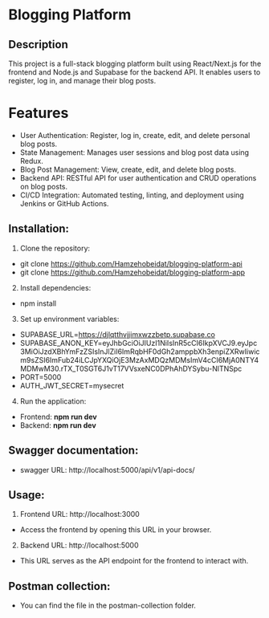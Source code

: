# Blogging Platform

## Description

This project is a full-stack blogging platform built using React/Next.js for the frontend and Node.js and Supabase for the backend API. It enables users to register, log in, and manage their blog posts.

# Features

- User Authentication: Register, log in, create, edit, and delete personal blog posts.
- State Management: Manages user sessions and blog post data using Redux.
- Blog Post Management: View, create, edit, and delete blog posts.
- Backend API: RESTful API for user authentication and CRUD operations on blog posts.
- CI/CD Integration: Automated testing, linting, and deployment using Jenkins or GitHub Actions.

## Installation:

1. Clone the repository:

- git clone https://github.com/Hamzehobeidat/blogging-platform-api
- git clone https://github.com/Hamzehobeidat/blogging-platform-app

2. Install dependencies:

- npm install

3. Set up environment variables:

- SUPABASE_URL=https://djlqtthvjjimxwzzbetp.supabase.co
- SUPABASE_ANON_KEY=eyJhbGciOiJIUzI1NiIsInR5cCI6IkpXVCJ9.eyJpc3MiOiJzdXBhYmFzZSIsInJlZiI6ImRqbHF0dGh2amppbXh3enpiZXRwIiwicm9sZSI6ImFub24iLCJpYXQiOjE3MzAxMDQzMDMsImV4cCI6MjA0NTY4MDMwM30.rTX_T0SGT6J1vT17VVsxeNC0DPhAhDYSybu-NlTNSpc
- PORT=5000
- AUTH_JWT_SECRET=mysecret

4. Run the application:

- Frontend: **npm run dev**
- Backend: **npm run dev**

## Swagger documentation:

- swagger URL: http://localhost:5000/api/v1/api-docs/

## Usage:

1. Frontend URL: http://localhost:3000

- Access the frontend by opening this URL in your browser.

2. Backend URL: http://localhost:5000

- This URL serves as the API endpoint for the frontend to interact with.

## Postman collection:

- You can find the file in the postman-collection folder.
